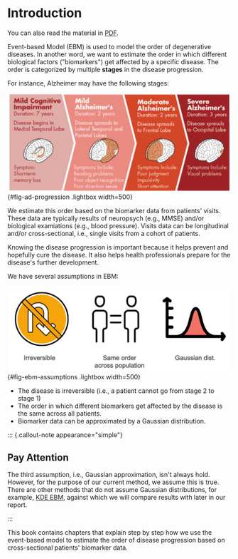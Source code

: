 # Introduction

You can also read the material in [PDF](Event-Based-Models-for-Disease-Progression.pdf).

Event-based Model (EBM) is used to model the order of degenerative diseases. In another word, we want to estimate the order in which different biological factors ("biomarkers") get affected by a specific disease. The order is categorized by multiple **stages** in the disease progression. 

For instance, Alzheimer may have the following stages:

![Alzheimer Disease Progression (Credit: https://preventad.com/alzheimers-disease/)](img/ad_stages.png){#fig-ad-progression .lightbox width=500}

We estimate this order based on the biomarker data from patients' visits. These data are typically results of neuropsych (e.g., MMSE) and/or biological examiations (e.g., blood pressure). Visits data can be longitudinal and/or cross-sectional, i.e., single visits from a cohort of patients. 

Knowing the disease progression is important because it helps prevent and hopefully cure the disease. It also helps health professionals prepare for the disease's further development.

We have several assumptions in EBM:

![Assumptions of EBM](img/assumptions.png){#fig-ebm-assumptions .lightbox width=500}

- The disease is irreversible (i.e., a patient cannot go from stage 2 to stage 1)
- The order in which different biomarkers get affected by the disease is the same across all patients.
- Biomarker data can be approximated by a Gaussian distribution. 

::: {.callout-note appearance="simple"}

## Pay Attention

The third assumption, i.e., Gaussian approximation, isn't always hold. However, for the purpose of our current method, we assume this is true. There are other methods that do not assume Gaussian distributions, for example, [KDE EBM](https://github.com/ucl-pond/kde_ebm), against which we will compare results with later in our report.

::: 

This book contains chapters that explain step by step how we use the event-based model to estimate the order of disease progression based on cross-sectional patients' biomarker data. 
